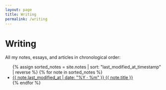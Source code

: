 ```yaml
---
layout: page
title: Writing
permalink: /writing
---
```


<div class="wrap">
  <h1>Writing</h1>
  
  <p>All my notes, essays, and articles in chronological order:</p>
  
  <ul class="list-plain tabular-nums">
    {% assign sorted_notes = site.notes | sort: "last_modified_at_timestamp" | reverse %}
    {% for note in sorted_notes %}
      <li>
        <a href="{{ site.baseurl }}{{ note.url }}" class="internal-link plain">
          <flex class="align-baseline">
            <span class="muted ppr flex-shrink small mh nowrap font-ui">{{ note.last_modified_at | date: "%Y · %m" }}</span>
            <u>{{ note.title }}</u>
          </flex>
        </a>
      </li>
    {% endfor %}
  </ul>
</div> 
